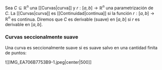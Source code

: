 
Sea $C\subseteq\mathbb{R}^n$ una [[Curvas|curva]] y $r:[a,b]\to\mathbb{R}^n$ una parametrización de $C$. La [[Curvas|curva]] es [[Continuidad|continua]] si la función $r:[a,b]\to\mathbb{R}^n$ es continua. Diremos que $C$ es derivable (suave) en $[a,b]$ si $r$ es derivable en $[a,b]$. 

### Curvas seccionalmente suave 

Una curva es seccionalmente suave si es suave salvo en una cantidad finita de puntos:

![[IMG_EA706B7753B9-1.jpeg|center|500]]